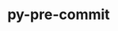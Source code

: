 ---
title: "py-pre-commit"
layout: cache
categories: [package, develop]
meta: {"compilers": ["gcc@=11.4.0", "gcc@=9.4.0", "oneapi@=2024.2.1"], "num_specs": 33, "num_specs_by_stack": {"e4s": 12, "e4s-neoverse_v1": 6, "e4s-oneapi": 12, "e4s-power": 3, "root": 33}, "oss": ["ubuntu20.04", "ubuntu22.04"], "platforms": ["linux"], "stacks": ["e4s", "e4s-neoverse_v1", "e4s-oneapi", "e4s-power", "root"], "targets": ["neoverse_v1", "ppc64le", "x86_64_v3"], "versions": ["3.6.0", "4.0.1"]}
spec_details: [{"compiler": "gcc@=11.4.0", "hash": "23s7vqjgm7yxfepiaal4yaqlkcei2a7b", "os": "ubuntu22.04", "platform": "linux", "size": "-", "stacks": ["e4s", "root"], "target": "x86_64_v3", "variants": ["build_system=python_pip"], "versions": ["4.0.1"]}, {"compiler": "gcc@=11.4.0", "hash": "353xfw6xnebay54g3lecga35mceonrwm", "os": "ubuntu22.04", "platform": "linux", "size": "-", "stacks": ["e4s", "root"], "target": "x86_64_v3", "variants": ["build_system=python_pip"], "versions": ["4.0.1"]}, {"compiler": "gcc@=11.4.0", "hash": "37jnvhkj63fxp3kivznociymq4sjcqlh", "os": "ubuntu22.04", "platform": "linux", "size": "-", "stacks": ["e4s", "root"], "target": "x86_64_v3", "variants": ["build_system=python_pip"], "versions": ["4.0.1"]}, {"compiler": "oneapi@=2024.2.1", "hash": "3cwbylbfydlch4aprb3pjmlphugrpzjr", "os": "ubuntu22.04", "platform": "linux", "size": "-", "stacks": ["e4s-oneapi", "root"], "target": "x86_64_v3", "variants": ["build_system=python_pip"], "versions": ["4.0.1"]}, {"compiler": "oneapi@=2024.2.1", "hash": "6227cnzdlx2foq5ygouakawwxyhgpa7u", "os": "ubuntu22.04", "platform": "linux", "size": "-", "stacks": ["e4s-oneapi", "root"], "target": "x86_64_v3", "variants": ["build_system=python_pip"], "versions": ["4.0.1"]}, {"compiler": "gcc@=11.4.0", "hash": "6njdeszl3ux7mfh5z6zkjkjd37dmqees", "os": "ubuntu22.04", "platform": "linux", "size": "-", "stacks": ["e4s-neoverse_v1", "root"], "target": "neoverse_v1", "variants": ["build_system=python_pip"], "versions": ["3.6.0"]}, {"compiler": "gcc@=11.4.0", "hash": "amhvi67jxifogajhjvj4cna4wedvotnv", "os": "ubuntu22.04", "platform": "linux", "size": "-", "stacks": ["e4s-neoverse_v1", "root"], "target": "neoverse_v1", "variants": ["build_system=python_pip"], "versions": ["3.6.0"]}, {"compiler": "oneapi@=2024.2.1", "hash": "asgvj3subrhbjvnbbfe2qj63jguee22b", "os": "ubuntu22.04", "platform": "linux", "size": "-", "stacks": ["e4s-oneapi", "root"], "target": "x86_64_v3", "variants": ["build_system=python_pip"], "versions": ["4.0.1"]}, {"compiler": "gcc@=11.4.0", "hash": "atieevuycyd4gxx2m72ehnark5h2g5bs", "os": "ubuntu22.04", "platform": "linux", "size": "-", "stacks": ["e4s", "root"], "target": "x86_64_v3", "variants": ["build_system=python_pip"], "versions": ["4.0.1"]}, {"compiler": "gcc@=11.4.0", "hash": "b2s5eeuaptc266lg57yxkobwu6v4k5yo", "os": "ubuntu22.04", "platform": "linux", "size": "-", "stacks": ["e4s", "root"], "target": "x86_64_v3", "variants": ["build_system=python_pip"], "versions": ["4.0.1"]}, {"compiler": "gcc@=11.4.0", "hash": "b7ub3u4nvjlsyz6qc4od2mlpbkxzyrlk", "os": "ubuntu22.04", "platform": "linux", "size": "-", "stacks": ["e4s", "root"], "target": "x86_64_v3", "variants": ["build_system=python_pip"], "versions": ["4.0.1"]}, {"compiler": "gcc@=9.4.0", "hash": "euoduf52mnzetvresg6fk65ag66omvj5", "os": "ubuntu20.04", "platform": "linux", "size": "-", "stacks": ["e4s-power", "root"], "target": "ppc64le", "variants": ["build_system=python_pip"], "versions": ["4.0.1"]}, {"compiler": "gcc@=11.4.0", "hash": "exbkr45ssv2pkl5rbduy4lpc2eqnijw4", "os": "ubuntu22.04", "platform": "linux", "size": "-", "stacks": ["e4s", "root"], "target": "x86_64_v3", "variants": ["build_system=python_pip"], "versions": ["4.0.1"]}, {"compiler": "gcc@=9.4.0", "hash": "fhzzgdad4win3ui2jn3m3333ztb4yyaw", "os": "ubuntu20.04", "platform": "linux", "size": "-", "stacks": ["e4s-power", "root"], "target": "ppc64le", "variants": ["build_system=python_pip"], "versions": ["4.0.1"]}, {"compiler": "gcc@=11.4.0", "hash": "gppxpyoaecwmcatwp5s6e35mcklj5lfg", "os": "ubuntu22.04", "platform": "linux", "size": "-", "stacks": ["e4s", "root"], "target": "x86_64_v3", "variants": ["build_system=python_pip"], "versions": ["4.0.1"]}, {"compiler": "gcc@=11.4.0", "hash": "kxuzqfwnpclzrdedwonzz33mecnarngb", "os": "ubuntu22.04", "platform": "linux", "size": "-", "stacks": ["e4s-neoverse_v1", "root"], "target": "neoverse_v1", "variants": ["build_system=python_pip"], "versions": ["3.6.0"]}, {"compiler": "gcc@=11.4.0", "hash": "op6lfqego4tiriwlwbqdhpsdwyon45vc", "os": "ubuntu22.04", "platform": "linux", "size": "-", "stacks": ["e4s-neoverse_v1", "root"], "target": "neoverse_v1", "variants": ["build_system=python_pip"], "versions": ["3.6.0"]}, {"compiler": "oneapi@=2024.2.1", "hash": "own7s4bw6kmxogxqfnxq4v4pbv5qw755", "os": "ubuntu22.04", "platform": "linux", "size": "-", "stacks": ["e4s-oneapi", "root"], "target": "x86_64_v3", "variants": ["build_system=python_pip"], "versions": ["4.0.1"]}, {"compiler": "oneapi@=2024.2.1", "hash": "pkvku27ckyv3ushbd2mo56ll7qjbxnnj", "os": "ubuntu22.04", "platform": "linux", "size": "-", "stacks": ["e4s-oneapi", "root"], "target": "x86_64_v3", "variants": ["build_system=python_pip"], "versions": ["4.0.1"]}, {"compiler": "gcc@=11.4.0", "hash": "qqnndfi2paggyc5e6atyauyknctco7ts", "os": "ubuntu22.04", "platform": "linux", "size": "-", "stacks": ["e4s", "root"], "target": "x86_64_v3", "variants": ["build_system=python_pip"], "versions": ["4.0.1"]}, {"compiler": "oneapi@=2024.2.1", "hash": "sg6pxmp4jvfkv7rahjsjvxkkfj3qve47", "os": "ubuntu22.04", "platform": "linux", "size": "-", "stacks": ["e4s-oneapi", "root"], "target": "x86_64_v3", "variants": ["build_system=python_pip"], "versions": ["4.0.1"]}, {"compiler": "oneapi@=2024.2.1", "hash": "sgr5ivy3w3m6qialrl6zv3n4zklsmstu", "os": "ubuntu22.04", "platform": "linux", "size": "-", "stacks": ["e4s-oneapi", "root"], "target": "x86_64_v3", "variants": ["build_system=python_pip"], "versions": ["4.0.1"]}, {"compiler": "oneapi@=2024.2.1", "hash": "spqlzohcdmosxstyc2thhratqx5sbo5z", "os": "ubuntu22.04", "platform": "linux", "size": "-", "stacks": ["e4s-oneapi", "root"], "target": "x86_64_v3", "variants": ["build_system=python_pip"], "versions": ["4.0.1"]}, {"compiler": "gcc@=11.4.0", "hash": "tgpjawm2m7dcdhpsxxzrru7d2scycmce", "os": "ubuntu22.04", "platform": "linux", "size": "-", "stacks": ["e4s", "root"], "target": "x86_64_v3", "variants": ["build_system=python_pip"], "versions": ["4.0.1"]}, {"compiler": "oneapi@=2024.2.1", "hash": "tqdw7t4bvkex34hawl7hunq2qguoznka", "os": "ubuntu22.04", "platform": "linux", "size": "-", "stacks": ["e4s-oneapi", "root"], "target": "x86_64_v3", "variants": ["build_system=python_pip"], "versions": ["4.0.1"]}, {"compiler": "gcc@=11.4.0", "hash": "vy6ddgs4vo23v5qfnkshv2a64u5lmtsm", "os": "ubuntu22.04", "platform": "linux", "size": "-", "stacks": ["e4s-neoverse_v1", "root"], "target": "neoverse_v1", "variants": ["build_system=python_pip"], "versions": ["3.6.0"]}, {"compiler": "gcc@=11.4.0", "hash": "vzyzogbmvyfkgjzwegvy6rbbih3jxz4t", "os": "ubuntu22.04", "platform": "linux", "size": "-", "stacks": ["e4s-neoverse_v1", "root"], "target": "neoverse_v1", "variants": ["build_system=python_pip"], "versions": ["3.6.0"]}, {"compiler": "oneapi@=2024.2.1", "hash": "wbxloh6j5dvyopugljjlff67spx7xitb", "os": "ubuntu22.04", "platform": "linux", "size": "-", "stacks": ["e4s-oneapi", "root"], "target": "x86_64_v3", "variants": ["build_system=python_pip"], "versions": ["4.0.1"]}, {"compiler": "gcc@=9.4.0", "hash": "wvdue5azou3nthmuhp4z6bgkzjr7vdlx", "os": "ubuntu20.04", "platform": "linux", "size": "-", "stacks": ["e4s-power", "root"], "target": "ppc64le", "variants": ["build_system=python_pip"], "versions": ["4.0.1"]}, {"compiler": "gcc@=11.4.0", "hash": "wx2juaqf6g7uwmfbwty2lpxvlqhqop2h", "os": "ubuntu22.04", "platform": "linux", "size": "-", "stacks": ["e4s", "root"], "target": "x86_64_v3", "variants": ["build_system=python_pip"], "versions": ["4.0.1"]}, {"compiler": "oneapi@=2024.2.1", "hash": "wyc7kbbdiii77uibkqd277zqwecfbbfn", "os": "ubuntu22.04", "platform": "linux", "size": "-", "stacks": ["e4s-oneapi", "root"], "target": "x86_64_v3", "variants": ["build_system=python_pip"], "versions": ["4.0.1"]}, {"compiler": "oneapi@=2024.2.1", "hash": "xk3zkl5b7stqcqlmgisx6p2heidqmtea", "os": "ubuntu22.04", "platform": "linux", "size": "-", "stacks": ["e4s-oneapi", "root"], "target": "x86_64_v3", "variants": ["build_system=python_pip"], "versions": ["4.0.1"]}, {"compiler": "gcc@=11.4.0", "hash": "xo3wpvwvoov52gc2o5b7p25mmfzx23pl", "os": "ubuntu22.04", "platform": "linux", "size": "-", "stacks": ["e4s", "root"], "target": "x86_64_v3", "variants": ["build_system=python_pip"], "versions": ["4.0.1"]}]
---